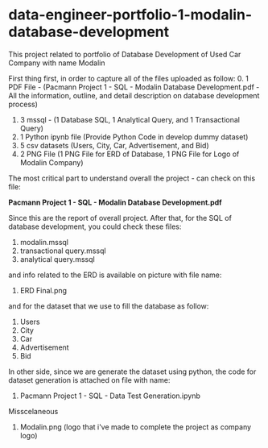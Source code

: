 # data-engineer-portfolio-1-modalin-database-development
This project related to portfolio of Database Development of Used Car Company with name Modalin

First thing first, in order to capture all of the files uploaded as follow:
0. 1 PDF File - (Pacmann Project 1 - SQL - Modalin Database Development.pdf - All the information, outline, and detail description on database development process)
1. 3 mssql - (1 Database SQL, 1 Analytical Query, and 1 Transactional Query)
2. 1 Python ipynb file (Provide Python Code in develop dummy dataset)
3. 5 csv datasets (Users, City, Car, Advertisement, and Bid)
4. 2 PNG File (1 PNG File for ERD of Database, 1  PNG File for Logo of Modalin Company)


The most critical part to understand overall the project - can check on this file: 

**Pacmann Project 1 - SQL - Modalin Database Development.pdf**

Since this are the report of overall project.
After that, for the SQL of database development, you could check these files:
1. modalin.mssql
2. transactional query.mssql
3. analytical query.mssql

and info related to the ERD is available on picture with file name:
1. ERD Final.png

and for the dataset that we use to fill the database as follow:
1. Users
2. City
3. Car
4. Advertisement
5. Bid

In other side, since we are generate the dataset using python, the code for dataset generation is attached on file with name:
1. Pacmann Project 1 - SQL - Data Test Generation.ipynb

Misscelaneous
1. Modalin.png (logo that i've made to complete the project as company logo)
